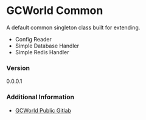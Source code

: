 # GCWorld Common

A default common singleton class built for extending.

  - Config Reader
  - Simple Database Handler
  - Simple Redis Handler

### Version
0.0.0.1

### Additional Information

* [GCWorld Public Gitlab](https://gitlab.konghack.com/groups/GCWorld)
